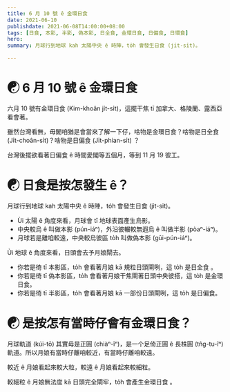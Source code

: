 ```yaml
---
title: 6 月 10 號 ê 金環日食
date: 2021-06-10
publishdate: 2021-06-08T14:00:00+08:00
tags: [日食, 本影, 半影, 偽本影, 日全食, 金環日食, 日偏食, 日環食]
hero:
summary: 月球行到地球 kah 太陽中央 ê 時陣，to̍h 會發生日食 (ji̍t-si̍t)。

---
```

# ☯ 6 月 10 號 ê 金環日食

六月 10 號有金環日食 (Kim-khoân ji̍t-si̍t)，這擺干焦 tī 加拿大、格陵蘭、露西亞看會著。

雖然台灣看無，毋閣咱猶是會當來了解一下仔，啥物是金環日食？啥物是日全食 (Ji̍t-choân-si̍t)？啥物是日偏食 (Ji̍t-phian-si̍t) ？

台灣後擺欲看著日偏食 ê 時間愛閣等五個月，等到 11 月 19 彼工。




# ☯ 日食是按怎發生 ê？

月球行到地球 kah 太陽中央 ê 時陣，to̍h 會發生日食 (ji̍t-si̍t)。

- Ùi 太陽 ê 角度來看，月球會 tī 地球表面產生烏影。
- 中央較烏 ê 叫做本影 (pún-iáⁿ)，外沿彼輾較無遐烏 ê 叫做半影 (pòaⁿ-iáⁿ)。
- 月球若是離咱較遠，中央較烏彼區 to̍h 叫做偽本影 (gūi-pún-iáⁿ)。

Ùi 地球 ê 角度來看，日頭會去予月娘閘去。

- 你若是徛 tī 本影區，to̍h 會看著月娘 kā 規粒日頭閘咧，這 to̍h 是日全食 。
- 你若是徛 tī 偽本影區，to̍h 會看著月娘干焦閘著日頭中央彼搭，這 to̍h 是金環日食。
- 你若是徛 tī 半影區，to̍h 會看著月娘 kā 一部份日頭閘咧，這 to̍h 是日偏食。

# ☯ 是按怎有當時仔會有金環日食？

月球軌道 (kúi-tō) 其實毋是正圓 (chiàⁿ-îⁿ)，是一个足倚正圓 ê 長株圓 (tn̂g-tu-îⁿ) 軌道。所以月娘有當時仔離咱較近，有當時仔離咱較遠。

較近 ê 月娘看起來較大粒，較遠 ê 月娘看起來較細粒。

較細粒 ê 月娘無法度 kā 日頭完全閘牢，to̍h 會產生金環日食 。






[movie]: https://www.timeanddate.com/eclipse/in/taiwan/taipei
